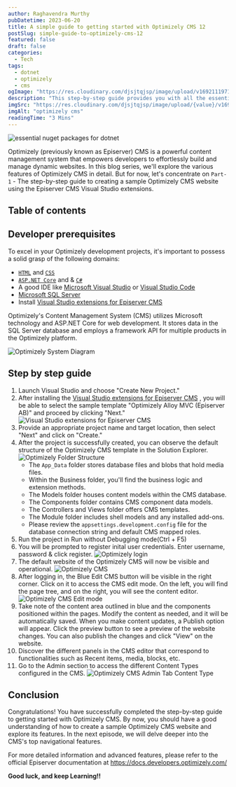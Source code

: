 ```yaml
---
author: Raghavendra Murthy
pubDatetime: 2023-06-20
title: A simple guide to getting started with Optimizely CMS 12
postSlug: simple-guide-to-optimizely-cms-12
featured: false
draft: false
categories:
  - Tech
tags:
  - dotnet
  - optimizely
  - cms
ogImage: "https://res.cloudinary.com/djsjtqjsp/image/upload/v1692111971/raghavendra-murthy-blog/optimizely-vector-logo-2021_ufk1de.png"
description: "This step-by-step guide provides you with all the essential information and resources you need to seamlessly navigate the powerful world of Optimizely CMS 12"
imgSrc: "https://res.cloudinary.com/djsjtqjsp/image/upload/{value}/v1692111971/raghavendra-murthy-blog/optimizely-vector-logo-2021_ufk1de.png"
imgAlt: "optimizely cms"
readingTime: "3 Mins"
---
```


![essential nuget packages for dotnet](https://seekvectorlogo.com/wp-content/uploads/2021/12/optimizely-vector-logo-2021.png)

Optimizely (previously known as Episerver) CMS is a powerful content management system that empowers developers to effortlessly build and manage dynamic websites. In this blog series, we'll explore the various features of Optimizely CMS in detail. But for now, let's concentrate on `Part-1` - The step-by-step guide to creating a sample Optimizely CMS website using the Episerver CMS Visual Studio extensions.

## Table of contents

## Developer prerequisites

To excel in your Optimizely development projects, it's important to possess a solid grasp of the following domains:

- [`HTML`](https://www.w3schools.com/html/html_intro.asp) and [`CSS`](https://www.w3schools.com/css/css_intro.asp)
- [`ASP.NET Core`](https://docs.microsoft.com/en-us/aspnet/core/?view=aspnetcore-5.0) and & [`C#`](https://docs.microsoft.com/en-us/dotnet/csharp/tour-of-csharp)
- A good IDE like [Microsoft Visual Studio](https://www.visualstudio.com/) or [Visual Studio Code](https://code.visualstudio.com/)
- [Microsoft SQL Server](https://www.microsoft.com/en-us/sql-server/)
- Install [Visual Studio extensions for Episerver CMS](https://world.optimizely.com/download/Items/Episerver-CMS/visual-studio-cms-extensions/)

Optimizely's Content Management System (CMS) utilizes Microsoft technology and ASP.NET Core for web development. It stores data in the SQL Server database and employs a framework API for multiple products in the Optimizely platform.

![Optimizely System Diagram](https://res.cloudinary.com/djsjtqjsp/image/upload/v1688474519/raghavendra-murthy-blog/sd_dryhtb.png)

## Step by step guide

1. Launch Visual Studio and choose "Create New Project."
2. After installing the [Visual Studio extensions for Episerver CMS](https://world.optimizely.com/download/Items/Episerver-CMS/visual-studio-cms-extensions/) , you will be able to select the sample template "Optimizely Alloy MVC (Episerver AB)" and proceed by clicking "Next."
   ![Visual Studio extensions for Episerver CMS](https://res.cloudinary.com/djsjtqjsp/image/upload/v1688474783/raghavendra-murthy-blog/epi-1_e3gjbb.png)
3. Provide an appropriate project name and target location, then select "Next" and click on "Create."
4. After the project is successfully created, you can observe the default structure of the Optimizely CMS template in the Solution Explorer.
   ![Optimizely Folder Structure](https://res.cloudinary.com/djsjtqjsp/image/upload/v1688475180/raghavendra-murthy-blog/epi-3_icgfn7.png)
   - The `App_Data` folder stores database files and blobs that hold media files.
   - Within the Business folder, you'll find the business logic and extension methods.
   - The Models folder houses content models within the CMS database.
   - The Components folder contains CMS component data models.
   - The Controllers and Views folder offers CMS templates.
   - The Module folder includes shell models and any installed add-ons.
   - Please review the `appsettings.development.config` file for the database connection string and default CMS mapped roles.
5. Run the project in Run without Debugging mode(Ctrl + F5)
6. You will be prompted to register inital user credentials. Enter username, password & click register.
   ![Optimizely login](https://res.cloudinary.com/djsjtqjsp/image/upload/v1688474519/raghavendra-murthy-blog/sc-opti-4_sgoxlm.png)
7. The default website of the Optimizely CMS will now be visible and operational.
   ![Optimizely CMS](https://res.cloudinary.com/djsjtqjsp/image/upload/v1688474519/raghavendra-murthy-blog/sc-opti-2_jatuua.png)
8. After logging in, the Blue Edit CMS button will be visible in the right corner. Click on it to access the CMS edit mode. On the left, you will find the page tree, and on the right, you will see the content editor.
   ![Optimizely CMS Edit mode](https://res.cloudinary.com/djsjtqjsp/image/upload/v1688474519/raghavendra-murthy-blog/sc-opti-3_mbkvr4.png)
9. Take note of the content area outlined in blue and the components positioned within the pages. Modify the content as needed, and it will be automatically saved. When you make content updates, a Publish option will appear. Click the preview button to see a preview of the website changes. You can also publish the changes and click "View" on the website.
10. Discover the different panels in the CMS editor that correspond to functionalities such as Recent items, media, blocks, etc.
11. Go to the Admin section to access the different Content Types configured in the CMS.
    ![Optimizely CMS Admin Tab Content Type](https://res.cloudinary.com/djsjtqjsp/image/upload/v1688474519/raghavendra-murthy-blog/sc-opti-1_uhzahx.png)

## Conclusion

Congratulations! You have successfully completed the step-by-step guide to getting started with Optimizely CMS. By now, you should have a good understanding of how to create a sample Optimizely CMS website and explore its features. In the next episode, we will delve deeper into the CMS's top navigational features.

For more detailed information and advanced features, please refer to the official Episerver documentation at https://docs.developers.optimizely.com/

**Good luck, and keep Learning!!**
